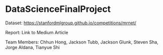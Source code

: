 # DataScienceFinalProject

Dataset: https://stanfordmlgroup.github.io/competitions/mrnet/

Report: Link to Medium Article

Team Members: Chhun Hong, Jackson Tubb, Jackson Glunk, Steven Sha, Jorge Aldana, Tianyue Shi
